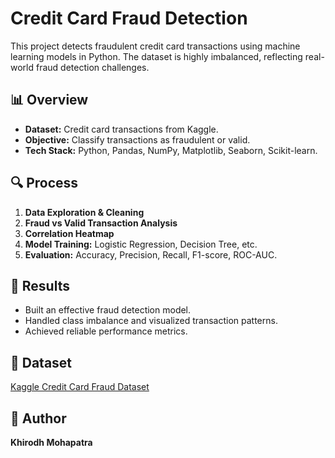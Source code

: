
# Credit Card Fraud Detection

This project detects fraudulent credit card transactions using machine learning models in Python. The dataset is highly imbalanced, reflecting real-world fraud detection challenges.

## 📊 Overview

- **Dataset:** Credit card transactions from Kaggle.
- **Objective:** Classify transactions as fraudulent or valid.
- **Tech Stack:** Python, Pandas, NumPy, Matplotlib, Seaborn, Scikit-learn.

## 🔍 Process

1. **Data Exploration & Cleaning**
2. **Fraud vs Valid Transaction Analysis**
3. **Correlation Heatmap**
4. **Model Training:** Logistic Regression, Decision Tree, etc.
5. **Evaluation:** Accuracy, Precision, Recall, F1-score, ROC-AUC.

## 🚀 Results

- Built an effective fraud detection model.
- Handled class imbalance and visualized transaction patterns.
- Achieved reliable performance metrics.

## 📁 Dataset

[Kaggle Credit Card Fraud Dataset](https://www.kaggle.com/mlg-ulb/creditcardfraud)

## 👤 Author

**Khirodh Mohapatra**
